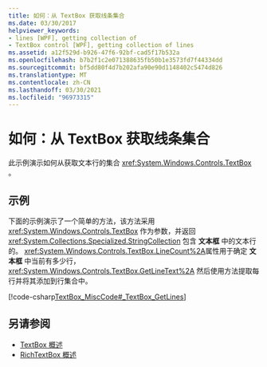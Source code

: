 ```yaml
---
title: 如何：从 TextBox 获取线条集合
ms.date: 03/30/2017
helpviewer_keywords:
- lines [WPF], getting collection of
- TextBox control [WPF], getting collection of lines
ms.assetid: a12f529d-b926-47f6-92bf-cad5f17b532a
ms.openlocfilehash: b7b2f1c2e071388635fb50b1e3573fd7f44334dd
ms.sourcegitcommit: bf5dd80f4d7b202afa90e90d1148402c5474d826
ms.translationtype: MT
ms.contentlocale: zh-CN
ms.lasthandoff: 03/30/2021
ms.locfileid: "96973315"
---
```

# <a name="how-to-get-a-collection-of-lines-from-a-textbox"></a>如何：从 TextBox 获取线条集合
此示例演示如何从获取文本行的集合 <xref:System.Windows.Controls.TextBox> 。  
  
## <a name="example"></a>示例  
 下面的示例演示了一个简单的方法，该方法采用 <xref:System.Windows.Controls.TextBox> 作为参数，并返回 <xref:System.Collections.Specialized.StringCollection> 包含 **文本框** 中的文本行的。  <xref:System.Windows.Controls.TextBox.LineCount%2A>属性用于确定 **文本框** 中当前有多少行， <xref:System.Windows.Controls.TextBox.GetLineText%2A> 然后使用方法提取每行并将其添加到行集合中。  
  
 [!code-csharp[TextBox_MiscCode#_TextBox_GetLines](~/samples/snippets/csharp/VS_Snippets_Wpf/TextBox_MiscCode/CSharp/Window1.xaml.cs#_textbox_getlines)]  
  
## <a name="see-also"></a>另请参阅

- [TextBox 概述](textbox-overview.md)
- [RichTextBox 概述](richtextbox-overview.md)
